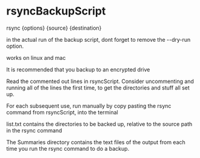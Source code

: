 # rsyncBackupScript

rsync {options} {source} {destination}

in the actual run of the backup script, dont forget to remove the --dry-run option.

works on linux and mac

It is recommended that you backup to an encrypted drive

Read the commented out lines in rsyncScript. Consider uncommenting and running all of the lines the first time, to get the directories and stuff all set up. 

For each subsequent use, run manually by copy pasting the rsync command from rsyncScript, into the terminal

list.txt contains the directories to be backed up, relative to the source path in the rsync command

The Summaries directory contains the text files of the output from each time you run the rsync command to do a backup.
